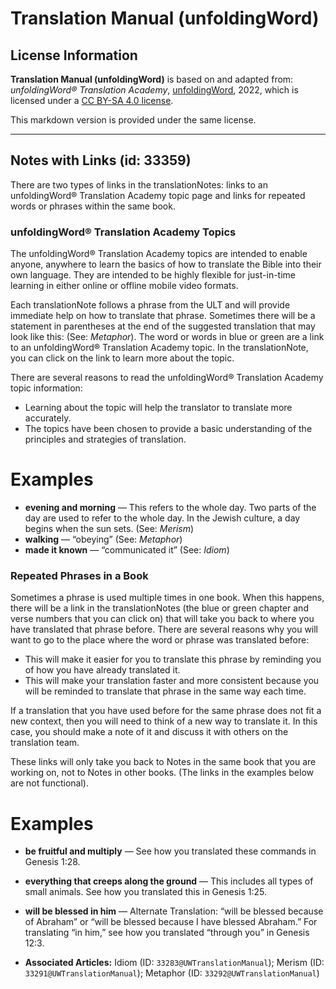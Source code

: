 # Translation Manual (unfoldingWord)

## License Information

**Translation Manual (unfoldingWord)** is based on and adapted from: _unfoldingWord® Translation Academy_, [unfoldingWord](https://unfoldingword.org/utw), 2022, which is licensed under a [CC BY-SA 4.0 license](https://creativecommons.org/licenses/by-sa/4.0/legalcode.en).

This markdown version is provided under the same license.



--------------------------------

## Notes with Links (id: 33359)

There are two types of links in the translationNotes: links to an unfoldingWord® Translation Academy topic page and links for repeated words or phrases within the same book.

### unfoldingWord® Translation Academy Topics

The unfoldingWord® Translation Academy topics are intended to enable anyone, anywhere to learn the basics of how to translate the Bible into their own language. They are intended to be highly flexible for just\-in\-time learning in either online or offline mobile video formats.

Each translationNote follows a phrase from the ULT and will provide immediate help on how to translate that phrase. Sometimes there will be a statement in parentheses at the end of the suggested translation that may look like this: (See: *Metaphor*). The word or words in blue or green are a link to an unfoldingWord® Translation Academy topic. In the translationNote, you can click on the link to learn more about the topic.

There are several reasons to read the unfoldingWord® Translation Academy topic information:

* Learning about the topic will help the translator to translate more accurately.
* The topics have been chosen to provide a basic understanding of the principles and strategies of translation.

Examples
========

* **evening and morning** — This refers to the whole day. Two parts of the day are used to refer to the whole day. In the Jewish culture, a day begins when the sun sets. (See: *Merism*)
* **walking** — “obeying” (See: *Metaphor*)
* **made it known** — “communicated it” (See: *Idiom*)

### Repeated Phrases in a Book

Sometimes a phrase is used multiple times in one book. When this happens, there will be a link in the translationNotes (the blue or green chapter and verse numbers that you can click on) that will take you back to where you have translated that phrase before. There are several reasons why you will want to go to the place where the word or phrase was translated before:

* This will make it easier for you to translate this phrase by reminding you of how you have already translated it.
* This will make your translation faster and more consistent because you will be reminded to translate that phrase in the same way each time.

If a translation that you have used before for the same phrase does not fit a new context, then you will need to think of a new way to translate it. In this case, you should make a note of it and discuss it with others on the translation team.

These links will only take you back to Notes in the same book that you are working on, not to Notes in other books. (The links in the examples below are not functional).

Examples
========

* **be fruitful and multiply** — See how you translated these commands in Genesis 1:28\.
* **everything that creeps along the ground** — This includes all types of small animals. See how you translated this in Genesis 1:25\.
* **will be blessed in him** — Alternate Translation: “will be blessed because of Abraham” or “will be blessed because I have blessed Abraham.” For translating “in him,” see how you translated “through you” in Genesis 12:3\.

* **Associated Articles:** Idiom (ID: `33283@UWTranslationManual`); Merism (ID: `33291@UWTranslationManual`); Metaphor (ID: `33292@UWTranslationManual`)

